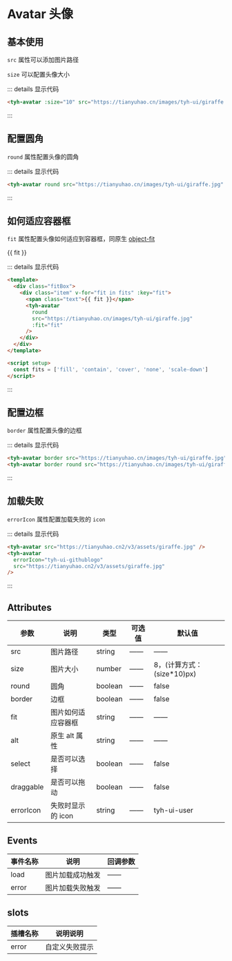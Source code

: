 # Avatar 头像

## 基本使用

`src` 属性可以添加图片路径

`size` 可以配置头像大小

<tyh-avatar :size="10" src="https://tianyuhao.cn/images/tyh-ui/giraffe.jpg"/>

::: details 显示代码

```html
<tyh-avatar :size="10" src="https://tianyuhao.cn/images/tyh-ui/giraffe.jpg" />
```

:::

## 配置圆角

`round` 属性配置头像的圆角

<tyh-avatar round src="https://tianyuhao.cn/images/tyh-ui/giraffe.jpg" />

::: details 显示代码

```html
<tyh-avatar round src="https://tianyuhao.cn/images/tyh-ui/giraffe.jpg" />
```

:::

## 如何适应容器框

`fit` 属性配置头像如何适应到容器框，同原生 [object-fit](https://developer.mozilla.org/en-US/docs/Web/CSS/object-fit)

<div class="fitBox">
  <div class="item" v-for="fit in fits" :key="fit">
    <span class="text">{{ fit }}</span>
    <tyh-avatar
      round
      src="https://tianyuhao.cn/images/tyh-ui/giraffe.jpg"
      :fit="fit"
    />
  </div>
</div>

::: details 显示代码

```html
<template>
  <div class="fitBox">
    <div class="item" v-for="fit in fits" :key="fit">
      <span class="text">{{ fit }}</span>
      <tyh-avatar
        round
        src="https://tianyuhao.cn/images/tyh-ui/giraffe.jpg"
        :fit="fit"
      />
    </div>
  </div>
</template>

<script setup>
  const fits = ['fill', 'contain', 'cover', 'none', 'scale-down']
</script>
```

:::

## 配置边框

`border` 属性配置头像的边框

<tyh-avatar border src="https://tianyuhao.cn/images/tyh-ui/giraffe.jpg" />
<tyh-avatar border round  src="https://tianyuhao.cn/images/tyh-ui/giraffe.jpg"/>

::: details 显示代码

```html
<tyh-avatar border src="https://tianyuhao.cn/images/tyh-ui/giraffe.jpg" />
<tyh-avatar border round src="https://tianyuhao.cn/images/tyh-ui/giraffe.jpg" />
```

:::

## 加载失败

`errorIcon` 属性配置加载失败的 `icon`

<tyh-avatar src="https://tianyuhao.cn2/v3/assets/giraffe.jpg" />
<tyh-avatar errorIcon="tyh-ui-githublogo" src="https://tianyuhao.cn2/v3/assets/giraffe.jpg"/>

::: details 显示代码

```html
<tyh-avatar src="https://tianyuhao.cn2/v3/assets/giraffe.jpg" />
<tyh-avatar
  errorIcon="tyh-ui-githublogo"
  src="https://tianyuhao.cn2/v3/assets/giraffe.jpg"
/>
```

:::

## Attributes

| 参数      | 说明               | 类型    | 可选值 | 默认值                      |
| --------- | ------------------ | ------- | ------ | --------------------------- |
| src       | 图片路径           | string  | ——     | ——                          |
| size      | 图片大小           | number  | ——     | 8，(计算方式：(size\*10)px) |
| round     | 圆角               | boolean | ——     | false                       |
| border    | 边框               | boolean | ——     | false                       |
| fit       | 图片如何适应容器框 | string  | ——     | ——                          |
| alt       | 原生 alt 属性      | string  | ——     | ——                          |
| select    | 是否可以选择       | boolean | ——     | false                       |
| draggable | 是否可以拖动       | boolean | ——     | false                       |
| errorIcon | 失败时显示的 icon  | string  | ——     | tyh-ui-user                 |

## Events

| 事件名称 | 说明             | 回调参数 |
| -------- | ---------------- | -------- |
| load     | 图片加载成功触发 | ——       |
| error    | 图片加载失败触发 | ——       |

## slots

| 插槽名称 | 说明说明       |
| -------- | -------------- |
| error    | 自定义失败提示 |

<script setup>
  const fits = ['fill', 'contain', 'cover', 'none', 'scale-down']
</script>
